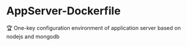 # AppServer-Dockerfile
🏆   One-key configuration environment of application server based on nodejs and mongodb
